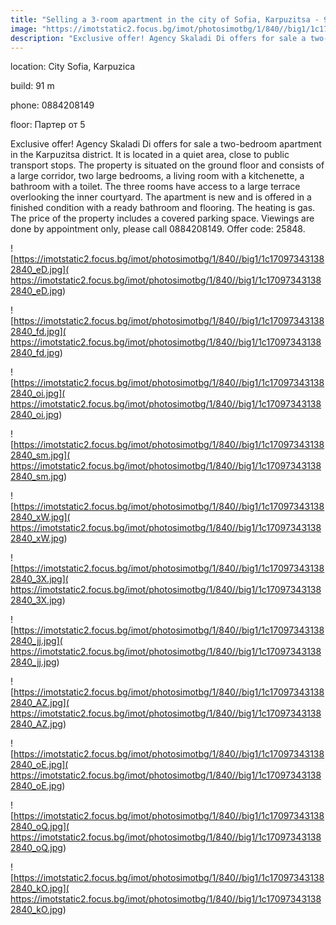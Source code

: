 ```yaml
---
title: "Selling a 3-room apartment in the city of Sofia, Karpuzitsa - 91 sq.m / 175,000 EUR :: imot.bg Ad"
image: "https://imotstatic2.focus.bg/imot/photosimotbg/1/840//big1/1c170973431382840_lT.jpg"
description: "Exclusive offer! Agency Skaladi Di offers for sale a two-bedroom apartment in the Karpuzitsa district. It is located in a quiet area, close to public transport stops. The property is situated on the ground floor and consists of a large corridor, two large bedrooms, a living room with a kitchenette, a bathroom with a toilet. The three rooms have access to a large terrace overlooking the inner courtyard. The apartment is new and is offered in a finished condition with a ready bathroom and flooring. The heating is gas. The price of the property includes a covered parking space. Viewings are done by appointment only, please call 0884208149. Offer code: 25848."
---
```


location: City Sofia, Karpuzica

build: 91 m

phone: 0884208149

floor: Партер от 5

Exclusive offer! Agency Skaladi Di offers for sale a two-bedroom apartment in the Karpuzitsa district. It is located in a quiet area, close to public transport stops. The property is situated on the ground floor and consists of a large corridor, two large bedrooms, a living room with a kitchenette, a bathroom with a toilet. The three rooms have access to a large terrace overlooking the inner courtyard. The apartment is new and is offered in a finished condition with a ready bathroom and flooring. The heating is gas. The price of the property includes a covered parking space. Viewings are done by appointment only, please call 0884208149. Offer code: 25848.


![https://imotstatic2.focus.bg/imot/photosimotbg/1/840//big1/1c170973431382840_eD.jpg]( https://imotstatic2.focus.bg/imot/photosimotbg/1/840//big1/1c170973431382840_eD.jpg)


![https://imotstatic2.focus.bg/imot/photosimotbg/1/840//big1/1c170973431382840_fd.jpg]( https://imotstatic2.focus.bg/imot/photosimotbg/1/840//big1/1c170973431382840_fd.jpg)


![https://imotstatic2.focus.bg/imot/photosimotbg/1/840//big1/1c170973431382840_oi.jpg]( https://imotstatic2.focus.bg/imot/photosimotbg/1/840//big1/1c170973431382840_oi.jpg)


![https://imotstatic2.focus.bg/imot/photosimotbg/1/840//big1/1c170973431382840_sm.jpg]( https://imotstatic2.focus.bg/imot/photosimotbg/1/840//big1/1c170973431382840_sm.jpg)


![https://imotstatic2.focus.bg/imot/photosimotbg/1/840//big1/1c170973431382840_xW.jpg]( https://imotstatic2.focus.bg/imot/photosimotbg/1/840//big1/1c170973431382840_xW.jpg)


![https://imotstatic2.focus.bg/imot/photosimotbg/1/840//big1/1c170973431382840_3X.jpg]( https://imotstatic2.focus.bg/imot/photosimotbg/1/840//big1/1c170973431382840_3X.jpg)


![https://imotstatic2.focus.bg/imot/photosimotbg/1/840//big1/1c170973431382840_jj.jpg]( https://imotstatic2.focus.bg/imot/photosimotbg/1/840//big1/1c170973431382840_jj.jpg)


![https://imotstatic2.focus.bg/imot/photosimotbg/1/840//big1/1c170973431382840_AZ.jpg]( https://imotstatic2.focus.bg/imot/photosimotbg/1/840//big1/1c170973431382840_AZ.jpg)


![https://imotstatic2.focus.bg/imot/photosimotbg/1/840//big1/1c170973431382840_oE.jpg]( https://imotstatic2.focus.bg/imot/photosimotbg/1/840//big1/1c170973431382840_oE.jpg)


![https://imotstatic2.focus.bg/imot/photosimotbg/1/840//big1/1c170973431382840_oQ.jpg]( https://imotstatic2.focus.bg/imot/photosimotbg/1/840//big1/1c170973431382840_oQ.jpg)


![https://imotstatic2.focus.bg/imot/photosimotbg/1/840//big1/1c170973431382840_kO.jpg]( https://imotstatic2.focus.bg/imot/photosimotbg/1/840//big1/1c170973431382840_kO.jpg)


